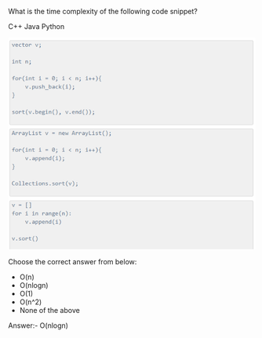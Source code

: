 What is the time complexity of the following code snippet?

C++
Java
Python

![alt text](image.png)

Choose the correct answer from below:

* O(n)
* O(nlogn)
* O(1)
* O(n^2)
* None of the above

Answer:- O(nlogn)